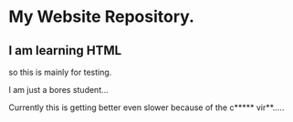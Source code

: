 # My Website Repository.

## I am learning HTML 

so this is mainly for testing.

I am just a bores student...


Currently this is getting better even slower because of the c***** vir**.....
